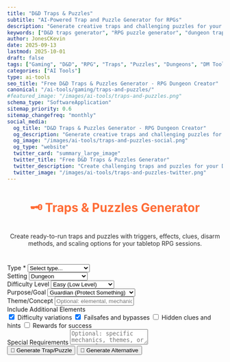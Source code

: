 ```yaml
---
title: "D&D Traps & Puzzles"
subtitle: "AI-Powered Trap and Puzzle Generator for RPGs"
description: "Generate creative traps and challenging puzzles for your D&D dungeons and RPG campaigns. Create engaging obstacles with solutions, mechanics, and difficulty scaling."
keywords: ["D&D traps generator", "RPG puzzle generator", "dungeon traps", "DnD puzzles", "trap creator", "puzzle maker", "RPG obstacles", "dungeon mechanics", "DM tools", "tabletop RPG"]
author: JonesCKevin
date: 2025-09-13
lastmod: 2025-10-01
draft: false
tags: ["Gaming", "D&D", "RPG", "Traps", "Puzzles", "Dungeons", "DM Tools", "AI", "Tools"]
categories: ["AI Tools"]
type: ai-tools
seo_title: "Free D&D Traps & Puzzles Generator - RPG Dungeon Creator"
canonical: "/ai-tools/gaming/traps-and-puzzles/"
#featured_image: "/images/ai-tools/traps-and-puzzles.png"
schema_type: "SoftwareApplication"
sitemap_priority: 0.6
sitemap_changefreq: "monthly"
social_media:
  og_title: "D&D Traps & Puzzles Generator - RPG Dungeon Creator"
  og_description: "Generate creative traps and challenging puzzles for D&D dungeons. Create engaging obstacles for your RPG campaigns."
  og_image: "/images/ai-tools/traps-and-puzzles-social.png"
  og_type: "website"
  twitter_card: "summary_large_image"
  twitter_title: "Free D&D Traps & Puzzles Generator"
  twitter_description: "Create challenging traps and puzzles for your D&D dungeons with AI. Perfect for DMs and campaign creators."
  twitter_image: "/images/ai-tools/traps-and-puzzles-twitter.png"
---
```


<link rel="stylesheet" href="traps-and-puzzles.css">


<h1 style="text-align:center;margin-bottom:30px;color:#ff6b35;">🗝️ Traps & Puzzles Generator</h1>
<p style="text-align:center;margin-bottom:40px;opacity:.9;">Create ready-to-run traps and puzzles with triggers, effects, clues, disarm methods, and scaling options for your tabletop RPG sessions.</p>

<form id="trapPuzzleForm">
<div class="form-group">
<label for="generationType">Type *</label>
<select id="generationType" required>
<option value="">Select type...</option>
<option value="trap">Trap</option>
<option value="puzzle">Puzzle</option>
<option value="both">Both (Trap + Puzzle)</option>
</select>
</div>

<div class="form-group">
<label for="setting">Setting</label>
<select id="setting">
<option value="dungeon">Dungeon</option>
<option value="ancient-ruins">Ancient Ruins</option>
<option value="wizard-tower">Wizard's Tower</option>
<option value="noble-estate">Noble Estate</option>
<option value="temple">Temple/Shrine</option>
<option value="thieves-guild">Thieves' Guild</option>
<option value="forest">Forest</option>
<option value="cave">Cave System</option>
<option value="urban">Urban Environment</option>
<option value="ship">Ship/Vehicle</option>
<option value="extraplanar">Extraplanar</option>
<option value="modern">Modern</option>
</select>
</div>

<div class="form-group">
<label for="difficulty">Difficulty Level</label>
<select id="difficulty">
<option value="easy">Easy (Low Level)</option>
<option value="moderate">Moderate (Mid Level)</option>
<option value="hard">Hard (High Level)</option>
<option value="deadly">Deadly (Epic Level)</option>
</select>
</div>

<div class="form-group">
<label for="purpose">Purpose/Goal</label>
<select id="purpose">
<option value="guardian">Guardian (Protect Something)</option>
<option value="deterrent">Deterrent (Discourage Entry)</option>
<option value="test">Test (Prove Worthiness)</option>
<option value="alarm">Alarm (Alert Others)</option>
<option value="delay">Delay (Slow Progress)</option>
<option value="capture">Capture (Restrain Intruders)</option>
<option value="information">Information (Convey Message)</option>
<option value="entertainment">Entertainment (For Fun)</option>
</select>
</div>

<div class="form-group">
<label for="theme">Theme/Concept</label>
<input type="text" id="theme" placeholder="Optional: elemental, mechanical, magical, riddles, etc.">
</div>

<div class="form-group">
<label for="includeOptions">Include Additional Elements</label>
<div class="checkbox-group">
<label class="checkbox-inline">
<input type="checkbox" id="includeVariations" checked>
Difficulty variations
</label>
<label class="checkbox-inline">
<input type="checkbox" id="includeFailsafes" checked>
Failsafes and bypasses
</label>
<label class="checkbox-inline">
<input type="checkbox" id="includeClues">
Hidden clues and hints
</label>
<label class="checkbox-inline">
<input type="checkbox" id="includeRewards">
Rewards for success
</label>
</div>
</div>

<div class="form-group">
<label for="specialRequests">Special Requirements</label>
<textarea id="specialRequests" placeholder="Optional: specific mechanics, themes, or story elements..."></textarea>
</div>

<div class="action-buttons">
<button type="button" onclick="generateTrapPuzzle()" class="generate-btn">
🎲 Generate Trap/Puzzle
</button>
<button type="button" onclick="generateVariation()" class="variation-btn">
🔄 Generate Alternative
</button>

</div>
</form>

<div id="loadingDiv" class="loading-message" style="display:none;">
<div class="spinner"></div>
<p>Creating your trap/puzzle...</p>
</div>

<div id="errorDiv" class="error-message" style="display:none;"></div>

<div id="resultDiv" class="result-section" style="display:none;">
<div class="result-header">
<h2>Generated Trap/Puzzle</h2>
<div class="action-buttons">
<button onclick="copyResult()" class="copy-btn">📋 Copy</button>
<button onclick="downloadResult('txt')" class="download-btn">💾 Download</button>
</div>
</div>
<div id="resultContent" class="result-content"></div>
</div>


<script src="traps-and-puzzles.js"></script>






